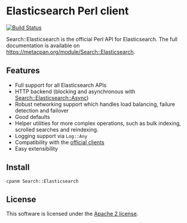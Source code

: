# Elasticsearch Perl client

[![Build Status](https://travis-ci.org/elastic/elasticsearch-perl.svg?branch=master)](https://travis-ci.org/elastic/elasticsearch-perl)

Search::Elasticsearch is the official Perl API for Elasticsearch. 
The full documentation is available on https://metacpan.org/module/Search::Elasticsearch.

## Features

* Full support for all Elasticsearch APIs
* HTTP backend (blocking and asynchronous with [Search::Elasticsearch::Async](https://metacpan.org/module/Search::Elasticsearch::Async))
* Robust networking support which handles load balancing, failure detection and failover
* Good defaults
* Helper utilities for more complex operations, such as bulk indexing, scrolled searches and reindexing.
* Logging support via `Log::Any`
* Compatibility with the [official clients](https://www.elastic.co/guide/en/elasticsearch/client/index.html)
* Easy extensibility

## Install

```
cpanm Search::Elasticsearch
```

## License

This software is licensed under the [Apache 2 license](LICENSE).


